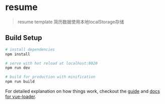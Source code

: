 # resume

> resume template
简历数据使用本地localStorage存储

## Build Setup

``` bash
# install dependencies
npm install

# serve with hot reload at localhost:8020
npm run dev

# build for production with minification
npm run build
```

For detailed explanation on how things work, checkout the [guide](http://vuejs-templates.github.io/webpack/) and [docs for vue-loader](http://vuejs.github.io/vue-loader).

